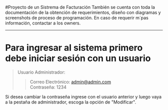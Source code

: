 #Proyecto de un Sistrema de Facturación
También se cuenta con toda la documentación de la obtención de requerimientos, diseño con diagramas y screenshots de proceso de programación. En caso de requerir m´pas información, contactar a los owners.

***

Para ingresar al sistema primero debe iniciar sesión con un usuario
=

>Usuario Administrador:
>>Correo Electrónico: admin@admin.com  
>>Contraseña: 1234  


Si desea cambiar la contraseña ingrese con el usuario anterior y luego vaya a la pestaña de administrador, escoga la opción de "Modificar".
